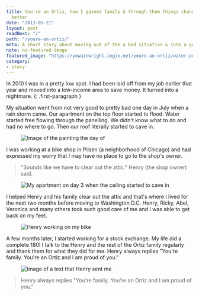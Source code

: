 ```yaml
---
title: You're an Ortiz, how I gained family & through them things changed for the
  better
date: "2013-05-21"
layout: post
readNext: "/"
path: "/youre-an-ortiz/"
meta: A short story about moving out of the a bad situation & into a good one
note: no-featured-image
featured_image: "https://yowainwright.imgix.net/youre-an-ortiz/water-puddles.jpg"
category:
- story
---
```


In 2010 I was in a pretty low spot. I had been laid off from my job earlier that year and moved into a low-income area to save money. It turned into a nightmare.
{: .first-paragraph }

My situation went from not very good to pretty bad one day in July when a rain storm came. Our apartment on the top floor started to flood. Water started free flowing through the panelling. We didn't know what to do and had no where to go. Then our roof literally started to cave in.

<figure>
<img src="https://yowainwright.imgix.net/youre-an-ortiz/water-logged-ceiling.jpg" alt="Image of the painting the day of" /> 
</figure>

I was working at a bike shop in Pilsen (a neighborhood of Chicago) and had expressed my worry that I may have no place to go to the shop's owner.

> "Sounds like we have to clear out the attic." Henry (the shop owner) said.

<figure>
<img src="https://yowainwright.imgix.net/youre-an-ortiz/water-puddles.jpg" alt="My apartment on day 3 when the ceiling started to cave in" /> 
</figure>

I helped Henry and his family clear out the attic and that's where I lived for the next two months before moving to Washington D.C.
Henry, Ricky, Abel, Veronica and many others took such good care of me and I was able to get back on my feet.

<figure>
<img src="https://yowainwright.imgix.net/youre-an-ortiz/henry-working-on-bike.jpg" alt="Henry working on my bike" /> 
</figure>

A few months later, I started working for a stock exchange. My life did a complete 180!
I talk to the Henry and the rest of the Ortiz family regularly and thank them for what they did for me.
Henry always replies "You're family. You're an Ortiz and I am proud of you."

<figure>
<img src="https://yowainwright.imgix.net/youre-an-ortiz/text-message.jpg" alt="Image of a text that Henry sent me" /> 
</figure>

> Henry always replies "You're family. You're an Ortiz and I am proud of you."
